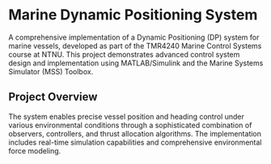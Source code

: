 # Marine Dynamic Positioning System
A comprehensive implementation of a Dynamic Positioning (DP) system for marine vessels, developed as part of the TMR4240 Marine Control Systems course at NTNU. This project demonstrates advanced control system design and implementation using MATLAB/Simulink and the Marine Systems Simulator (MSS) Toolbox.

## Project Overview
The system enables precise vessel position and heading control under various environmental conditions through a sophisticated combination of observers, controllers, and thrust allocation algorithms. The implementation includes real-time simulation capabilities and comprehensive environmental force modeling.
